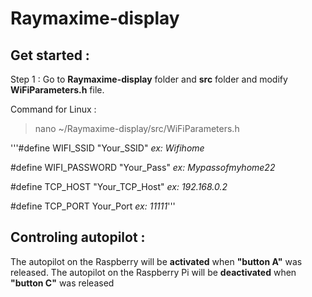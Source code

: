 # Raymaxime-display


## Get started :
Step 1 : Go to **Raymaxime-display** folder and **src** folder and modify **WiFiParameters.h** file.

Command for Linux :

> nano ~/Raymaxime-display/src/WiFiParameters.h

 '''#define WIFI_SSID "Your_SSID"		*ex: Wifihome*

 #define WIFI_PASSWORD  "Your_Pass"		*ex: Mypassofmyhome22*

 #define TCP_HOST  "Your_TCP_Host"		*ex: 192.168.0.2*
 
 #define TCP_PORT Your_Port		*ex: 11111*'''


## Controling autopilot :

The autopilot on the Raspberry will be **activated** when **"button A"** was released.
The autopilot on the Raspberry Pi will be **deactivated** when **"button C"** was released
